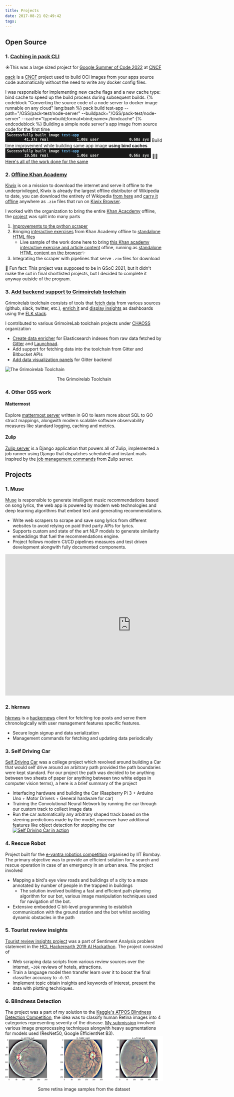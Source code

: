 ```yaml
---
title: Projects
date: 2017-08-21 02:49:42
tags:
---
```


## Open Source

### 1. [Caching in pack CLI](https://github.com/buildpacks/pack)
☀️This was a large sized project for [Google Summer of Code 2022](https://summerofcode.withgoogle.com/programs/2022/projects/69nLAdPo) at [CNCF](https://www.cncf.io)

[pack](https://github.com/buildpacks/pack) is a [CNCF](https://www.cncf.io) project used to build OCI images from your apps source code automatically without the need to write any docker config files.

I was responsible for implementing new cache flags and a new cache type: bind cache to speed up the build process during subsequent builds.
{% codeblock "Converting the source code of a node server to docker image runnable on any cloud" lang:bash %}
pack build test-app --path="/OSS/pack-test/node-server" --buildpack="/OSS/pack-test/node-server" --cache="type=build;format=bind;name=./bindcache"
{% endcodeblock %}
Building a simple node server's app image from source code for the first time
![pack without command](/images/pack_wo_cache.png)
Build time improvement while building same app image **using bind caches**
![pack with cache](/images/pack_w_cache.png)
👨‍💻[Here's all of the work done for the same](https://github.com/buildpacks/pack/commits?author=imnitishng)


### 2. [Offline Khan Academy](https://github.com/openzim/zim-requests/issues/327)
[Kiwix](https://www.kiwix.org/en/) is on a mission to download the internet and serve it offline to the underprivileged, Kiwix is already the largest offline distributor of Wikipedia to date, you can download the entirety of Wikipedia [from here](https://wiki.kiwix.org/wiki/Content_in_all_languages) and [carry it offline](https://www.vice.com/en/article/dyzxgm/you-can-download-the-entirely-of-english-wikipedia-to-browse-offline-using-kiwix) anywhere as `.zim` files that run on [Kiwix Browser](https://www.kiwix.org/en/download/).

I worked with the organization to bring the entire [Khan Acacdemy](https://www.khanacademy.org) offline, the [project](https://github.com/openzim/zim-requests/issues/327) was split into many parts
1. [Improvements to the python scraper](https://github.com/openzim/kolibri/commits?author=imnitishng)
2. Bringing [interactive exercises](https://www.khanacademy.org/math/cc-2nd-grade-math/cc-2nd-place-value/cc-2nd-skip-counting/e/skip-counting-by-10s) from Khan Academy offline to [standalone HTML files](https://github.com/imnitishng/standalone-perseus)
    - Live sample of the work done here to bring [this Khan academy interactive exercise and article content](https://www.khanacademy.org/math/cc-fourth-grade-math/imp-measurement-and-data-2/imp-converting-units-of-mass/a/us-customary-units-of-mass-review) offine, running as [standalone HTML content on the browser](/misc/standalone_perseus/index)✨
3. Integrating the scraper with pipelines that serve `.zim` files for download

🌈 Fun fact: This project was supposed to be in GSoC 2021, but it didn't make the cut in final shortlisted projects, but I decided to complete it anyway outside of the program.


### 3. [Add backend support to Grimoirelab toolchain](https://github.com/chaoss/grimoirelab-elk/commits?author=imnitishng)
Grimoirelab toolchain consists of tools that [fetch data](https://github.com/chaoss/grimoirelab-perceval) from various sources (github, slack, twitter, etc.), [enrich it](https://github.com/chaoss/grimoirelab-elk) and [display insights](https://github.com/chaoss/grimoirelab-sigils) as dashboards using the [ELK stack](https://www.elastic.co/what-is/elk-stack).

I contributed to various GrimoireLab toolchain projects under [CHAOSS](https://chaoss.community) organization
- [Create data enricher](https://github.com/chaoss/grimoirelab-elk/commits?author=imnitishng) for Elasticsearch indexes from raw data fetched by [Gitter](https://gitter.im) and [Launchpad](https://launchpad.net).
- Add support for fetching data into the toolchain from Gitter and Bitbucket APIs
- [Add data visualization panels](https://github.com/chaoss/grimoirelab-sigils/pull/443) for Gitter backend

![The Grimoirelab Toolchain](https://chaoss.github.io/grimoirelab-tutorial/assets/grimoirelab-all.png)
<center>The Grimoirelab Toolchain</center>

### 4.  Other OSS work
#### Mattermost
Explore [mattermost server](https://github.com/mattermost/mattermost-server) written in GO to learn more about SQL to GO struct mappings, alongwith modern scalable software observability measures like standard logging, caching and metrics.
#### Zulip
[Zulip server](https://github.com/zulip/zulip) is a Django application that powers all of Zulip, implemented a job runner using Django that dispatches scheduled and instant mails inspired by the [job management commands](https://github.com/zulip/zulip/tree/main/zerver/management/commands) from Zulip server. 

## Projects


### 1. Muse
[Muse](https://github.com/imnitishng/muse) is responsible to generate intelligent music recommendations based on song lyrics, the web app is powered by modern web technologies and deep learning algorithms that embed text and generating recommendations.
- Write web scrapers to scrape and save song lyrics from different websites to avoid relying on paid third party APIs for lyrics.
- Supports custom and state of the art NLP models to generate similarity embeddings that fuel the recommendations engine.
- Project follows modern CI/CD pipelines measures and test driven development alongwith fully documented components.

<center><iframe style="border: 1px solid rgba(0, 0, 0, 0.1);" width="800" height="450" src="https://www.figma.com/embed?embed_host=share&url=https%3A%2F%2Fwww.figma.com%2Ffile%2FBbPGfJUQogPVOnNpgweyV2%2FMuse%3Fnode-id%3D0%253A1" allowfullscreen></iframe></center>

### 2. hkrnws
[hkrnws](https://github.com/imnitishng/hkrnws) is a [hackernews](news.ycombinator.com) client for fetching top posts and serve them chronologically with user management features specific features.
- Secure login signup and data serialization
- Management commands for fetching and updating data periodically

### 3. Self Driving Car
[Self Driving Car](https://github.com/imnitishng/SelfDrivingCar) was a college project which revolved around building a Car that would self drive around an arbitrary path provided the path boundaries were kept standard. 
 For our project the path was decided to be anything between two sheets of paper (or anything between two white edges in computer vision terms), a here is a brief summary of the project 
 - Interfacing hardware and building the Car (Raspberry Pi 3 + Arduino Uno + Motor Drivers + General hardware for car)
 - Training the Convolutional Neural Network by running the car through our custom track to collect image data
 - Run the car automatically any arbitrary shaped track based on the steering predictions made by the model, moreover have additional features like object detection for stopping the car
 [![Self Driving Car in action](https://img.youtube.com/vi/CA3_f0qclTU/0.jpg)](https://www.youtube.com/watch?v=CA3_f0qclTU)

### 4. Rescue Robot
Project built for the [e-yantra robotics competition](https://portal.e-yantra.org) organised by IIT Bombay. The primary objective was to provide an efficient solution for a search and rescue operation in case of an emergency in an urban area. The project involved 
- Mapping a bird's eye view roads and buildings of a city to a maze annotated by number of people in the trapped in buildings
    - The solution involved building a fast and efficient path planning algorithm for our bot, various image manipulation techniques used for navigation of the bot.
- Extensive embedded C bit-level programming to establish communication with the ground station and the bot whilst avoiding dynamic obstacles in the path

### 5. Tourist review insights
[Tourist review insights project](https://github.com/imnitishng/sentiment_analysis_insights_tourist) was a part of Sentiment Analysis problem statement in the [HCL Hackerearth 2019 AI Hackathon](https://www.hackerearth.com/challenges/hackathon/hcl-lucknow-ai-hackathon/). The project consisted of
- Web scraping data scripts from various review sources over the internet, `~30k` reviews of hotels, attractions.
- Train a language model then transfer learn over it to boost the final classifier accuracy to `~0.97`. 
- Implement topic obtain insights and keywords of interest, present the data with plotting techniques.

### 6. Blindness Detection
The project was a part of my solution to the [Kaggle's ATPOS Blindness Detection Competition](https://www.kaggle.com/c/aptos2019-blindness-detection), the idea was to classify human Retina images into 4 categories representing severity of the disease. [My submission](https://github.com/imnitishng/ATPOS_blindness_detection_solution) involved various image preprocessing techniques alongwith heavy augmentations for models used (ResNet50, Google EfficientNet B3).
![Some retina image samples from the dataset](/images/retina_sample.png)
<center>Some retina image samples from the dataset</center>
